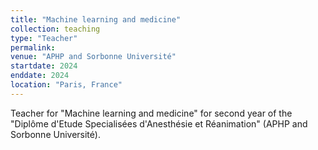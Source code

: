 ```yaml
---
title: "Machine learning and medicine"
collection: teaching
type: "Teacher"
permalink: 
venue: "APHP and Sorbonne Université"
startdate: 2024
enddate: 2024
location: "Paris, France"
---
```


Teacher for "Machine learning and medicine" for second year of the "Diplôme d'Etude Specialisées d'Anesthésie et Réanimation" (APHP and Sorbonne Université).
